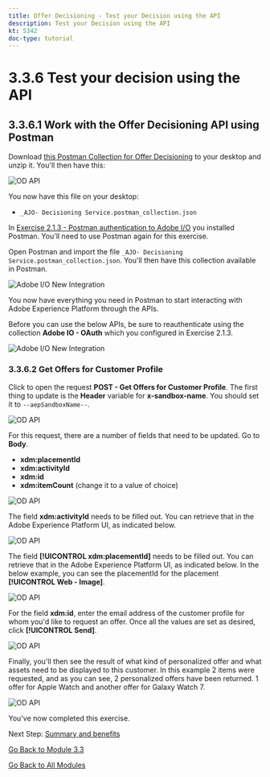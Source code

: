 ```yaml
---
title: Offer Decisioning - Test your Decision using the API
description: Test your Decision using the API
kt: 5342
doc-type: tutorial
---
```

# 3.3.6 Test your decision using the API

## 3.3.6.1 Work with the Offer Decisioning API using Postman

Download [this Postman Collection for Offer Decisioning](./../../../assets/postman/postman_offer-decisioning.zip) to your desktop and unzip it. You'll then have this:

![OD API](./images/unzip.png)

You now have this file on your desktop:

- `_AJO- Decisioning Service.postman_collection.json`

In [Exercise 2.1.3 - Postman authentication to Adobe I/O](./../../../modules/rtcdp-b2c/module2.1/ex3.md) you installed Postman. You'll need to use Postman again for this exercise.

Open Postman and import the file `_AJO- Decisioning Service.postman_collection.json`. You'll then have this collection available in Postman.

![Adobe I/O New Integration](./images/postmanui.png)

You now have everything you need in Postman to start interacting with Adobe Experience Platform through the APIs.

Before you can use the below APIs, be sure to reauthenticate using the collection **Adobe IO - OAuth** which you configured in Exercise 2.1.3.

![Adobe I/O New Integration](./images/postmanui1.png)


### 3.3.6.2 Get Offers for Customer Profile

Click to open the request **POST - Get Offers for Customer Profile**. The first thing to update is the **Header** variable for **x-sandbox-name**. You should set it to `--aepSandboxName--`.

![OD API](./images/api23.png)

For this request, there are a number of fields that need to be updated. Go to **Body**.

- **xdm:placementId**
- **xdm:activityId** 
- **xdm:id** 
- **xdm:itemCount** (change it to a value of choice)

![OD API](./images/api24.png)

The field **xdm:activityId** needs to be filled out. You can retrieve that in the Adobe Experience Platform UI, as indicated below.

![OD API](./images/activityid.png)

The field **[!UICONTROL xdm:placementId]** needs to be filled out. You can retrieve that in the Adobe Experience Platform UI, as indicated below. In the below example, you can see the placementId for the placement **[!UICONTROL Web - Image]**.

![OD API](./images/placementid.png)

For the field **xdm:id**, enter the email address of the customer profile for whom you'd like to request an offer. Once all the values are set as desired, click **[!UICONTROL Send]**.

![OD API](./images/api24a.png)

Finally, you'll then see the result of what kind of personalized offer and what assets need to be displayed to this customer. In this example 2 items were requested, and as you can see, 2 personalized offers have been returned. 1 offer for Apple Watch and another offer for Galaxy Watch 7.

![OD API](./images/api25.png)

You've now completed this exercise.

Next Step: [Summary and benefits](./summary.md)

[Go Back to Module 3.3](./offer-decisioning.md)

[Go Back to All Modules](./../../../overview.md)
